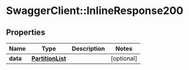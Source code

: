 # SwaggerClient::InlineResponse200

## Properties
Name | Type | Description | Notes
------------ | ------------- | ------------- | -------------
**data** | [**PartitionList**](PartitionList.md) |  | [optional] 

